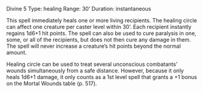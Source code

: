 Divine 5
Type: healing
Range: 30’
Duration: instantaneous

This spell immediately heals one or more living recipients. The healing circle can affect one creature per caster level within 30’. Each recipient instantly regains 1d6+1 hit points. The spell can also be used to cure paralysis in one, some, or all of the recipients, but does not then cure any damage in them. The spell will never increase a creature’s hit points beyond the normal amount.

Healing circle can be used to treat several unconscious combatants’ wounds simultaneously from a safe distance. However, because it only heals 1d6+1 damage, it only counts as a 1st level spell that grants a +1 bonus on the Mortal Wounds table (p. 517).